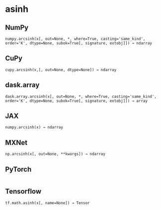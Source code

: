 # asinh

## NumPy

```
numpy.arcsinh(x[, out=None, *, where=True, casting='same_kind', order='K', dtype=None, subok=True[, signature, extobj]]) → ndarray
```

## CuPy

```
cupy.arcsinh(x,[, out=None, dtype=None]) → ndarray
```

## dask.array

```
dask.array.arcsinh(x[, out=None, *, where=True, casting='same_kind', order='K', dtype=None, subok=True[, signature, extobj]]) → array
```

## JAX

```
numpy.arcsinh(x) → ndarray
```

## MXNet

```
np.arcsinh(x[, out=None, **kwargs]) → ndarray
```

## PyTorch

```

```

## Tensorflow

```
tf.math.asinh(x[, name=None]) → Tensor
```
